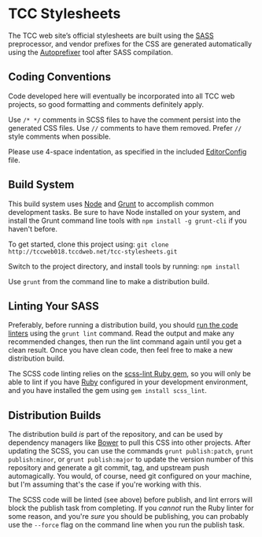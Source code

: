 # TCC Stylesheets

The TCC web site’s official stylesheets are built using the [SASS](http://sass-lang.com) preprocessor, and vendor prefixes for the CSS are generated automatically using the [Autoprefixer](https://github.com/postcss/autoprefixer) tool after SASS compilation.

## Coding Conventions

Code developed here will eventually be incorporated into all TCC web projects, so good formatting and comments definitely apply.

Use `/* */` comments in SCSS files to have the comment persist into the generated CSS files. Use `//` comments to have them removed. Prefer `//` style comments when possible.

Please use 4-space indentation, as specified in the included [EditorConfig]() file.

## Build System

This build system uses [Node](https://www.nodejs.org) and [Grunt](http://gruntjs.com) to accomplish common development tasks. Be sure to have Node installed on your system, and install the Grunt command line tools with `npm install -g grunt-cli` if you haven't before.

To get started, clone this project using:
`git clone http://tccweb018.tccdweb.net/tcc-stylesheets.git`

Switch to the project directory, and install tools by running:
`npm install`

Use `grunt` from the command line to make a distribution build.

## Linting Your SASS

Preferably, before running a distribution build, you should [run the code linters](http://stackoverflow.com/questions/8503559/what-is-linting) using the `grunt lint` command. Read the output and make any recommended changes, then run the lint command again until you get a clean result. Once you have clean code, then feel free to make a new distribution build.

The SCSS code linting relies on the [scss-lint Ruby gem](https://github.com/brigade/scss-lint), so you will only be able to lint if you have [Ruby](https://www.ruby-lang.org/en/) configured in your development environment, and you have installed the gem using `gem install scss_lint`.

## Distribution Builds

The distribution build *is* part of the repository, and can be used by dependency managers like [Bower](http://bower.io/) to pull this CSS into other projects. After updating the SCSS, you can use the commands `grunt publish:patch`, `grunt publish:minor`, or `grunt publish:major` to update the version number of this repository and generate a git commit, tag, and upstream push automagically. You would, of course, need git configured on your machine, but I'm assuming that's the case if you're working with this.

The SCSS code will be linted (see above) before publish, and lint errors will block the publish task from completing. If you *cannot* run the Ruby linter for some reason, and you're *sure* you should be publishing, you can probably use the `--force` flag on the command line when you run the publish task.
